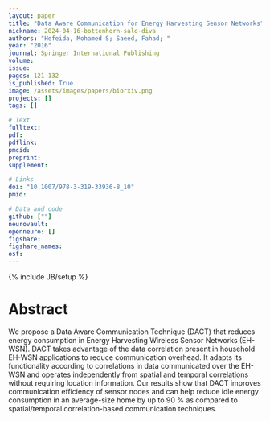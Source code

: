 ```yaml
---
layout: paper
title: "Data Aware Communication for Energy Harvesting Sensor Networks"
nickname: 2024-04-16-bottenhorn-salo-diva
authors: "Hefeida, Mohamed S; Saeed, Fahad; "
year: "2016"
journal: Springer International Publishing
volume: 
issue:
pages: 121-132
is_published: True
image: /assets/images/papers/biorxiv.png
projects: []
tags: []

# Text
fulltext:
pdf:
pdflink:
pmcid:
preprint: 
supplement:

# Links
doi: "10.1007/978-3-319-33936-8_10"
pmid:

# Data and code
github: [""]
neurovault:
openneuro: []
figshare:
figshare_names:
osf:
---
```

{% include JB/setup %}

# Abstract

We propose a Data Aware Communication Technique (DACT) that reduces energy consumption in Energy Harvesting Wireless Sensor Networks (EH-WSN). DACT takes advantage of the data correlation present in household EH-WSN applications to reduce communication overhead. It adapts its functionality according to correlations in data communicated over the EH-WSN and operates independently from spatial and temporal correlations without requiring location information. Our results show that DACT improves communication efficiency of sensor nodes and can help reduce idle energy consumption in an average-size home by up to 90 % as compared to spatial/temporal correlation-based communication techniques.
